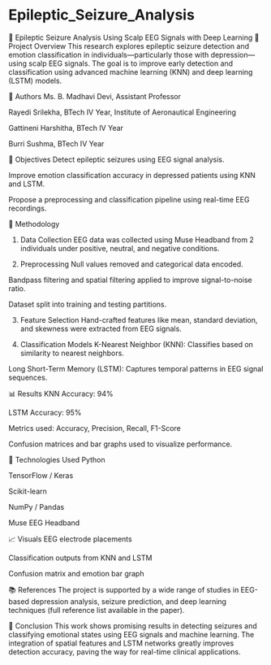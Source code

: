 # Epileptic_Seizure_Analysis
🧠 Epileptic Seizure Analysis Using Scalp EEG Signals with Deep Learning
📌 Project Overview
This research explores epileptic seizure detection and emotion classification in individuals—particularly those with depression—using scalp EEG signals. The goal is to improve early detection and classification using advanced machine learning (KNN) and deep learning (LSTM) models.

👥 Authors
Ms. B. Madhavi Devi, Assistant Professor

Rayedi Srilekha, BTech IV Year, Institute of Aeronautical Engineering

Gattineni Harshitha, BTech IV Year

Burri Sushma, BTech IV Year

🎯 Objectives
Detect epileptic seizures using EEG signal analysis.

Improve emotion classification accuracy in depressed patients using KNN and LSTM.

Propose a preprocessing and classification pipeline using real-time EEG recordings.

🧪 Methodology
1. Data Collection
EEG data was collected using Muse Headband from 2 individuals under positive, neutral, and negative conditions.

2. Preprocessing
Null values removed and categorical data encoded.

Bandpass filtering and spatial filtering applied to improve signal-to-noise ratio.

Dataset split into training and testing partitions.

3. Feature Selection
Hand-crafted features like mean, standard deviation, and skewness were extracted from EEG signals.

4. Classification Models
K-Nearest Neighbor (KNN): Classifies based on similarity to nearest neighbors.

Long Short-Term Memory (LSTM): Captures temporal patterns in EEG signal sequences.

📊 Results
KNN Accuracy: 94%

LSTM Accuracy: 95%

Metrics used: Accuracy, Precision, Recall, F1-Score

Confusion matrices and bar graphs used to visualize performance.

🔧 Technologies Used
Python

TensorFlow / Keras

Scikit-learn

NumPy / Pandas

Muse EEG Headband

📈 Visuals
EEG electrode placements

Classification outputs from KNN and LSTM

Confusion matrix and emotion bar graph

📚 References
The project is supported by a wide range of studies in EEG-based depression analysis, seizure prediction, and deep learning techniques (full reference list available in the paper).

🏁 Conclusion
This work shows promising results in detecting seizures and classifying emotional states using EEG signals and machine learning. The integration of spatial features and LSTM networks greatly improves detection accuracy, paving the way for real-time clinical applications.

